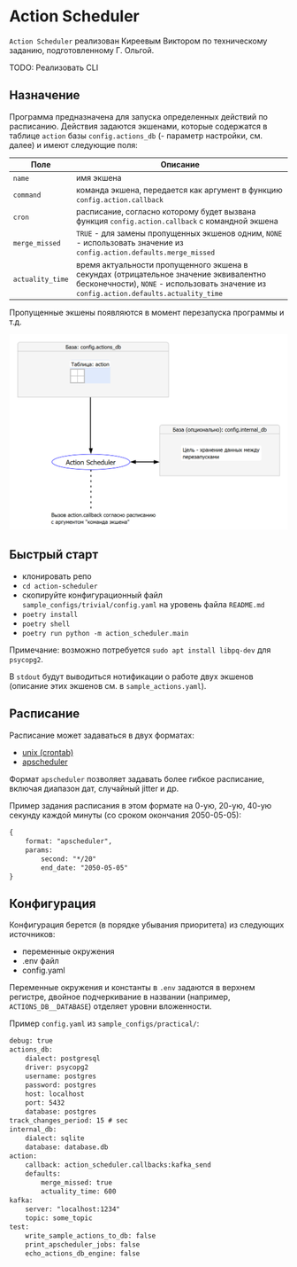 # Action Scheduler

`Action Scheduler` реализован Киреевым Виктором по техническому заданию, подготовленному Г. Ольгой.

TODO: Реализовать CLI

## Назначение

Программа предназначена для запуска определенных действий по расписанию. Действия задаются экшенами,
которые содержатся в таблице `action` базы `config.actions_db` (- параметр настройки, см. далее) и имеют следующие поля:

| Поле             | Описание |
| - | - |
| `name`           | имя экшена |
| `command`        | команда экшена, передается как аргумент в функцию `config.action.callback` |
| `cron`           | расписание, согласно которому будет вызвана функция `config.action.callback` с командной экшена |
| `merge_missed`   | `TRUE` - для замены пропущенных экшенов одним, `NONE` - использовать значение из `config.action.defaults.merge_missed`
| `actuality_time` | время актуальности пропущенного экшена в секундах (отрицательное значение эквивалентно бесконечности), `NONE` - использовать значение из `config.action.defaults.actuality_time` |

Пропущенные экшены появляются в момент перезапуска программы и т.д.

![Alt text](image.png)

## Быстрый старт

- клонировать репо
- `cd action-scheduler`
- скопируйте конфигурационный файл `sample_configs/trivial/config.yaml` на уровень файла `README.md`
- `poetry install`
- `poetry shell`
- `poetry run python -m action_scheduler.main`

Примечание: возможно потребуется `sudo apt install libpq-dev` для `psycopg2`.

В `stdout` будут выводиться нотификации о работе двух экшенов (описание этих экшенов см. в `sample_actions.yaml`).

## Расписание

Расписание может задаваться в двух форматах:

- [unix (crontab)](https://www.ibm.com/docs/en/db2/11.5?topic=task-unix-cron-format)
- [apscheduler](https://apscheduler.readthedocs.io/en/3.x/modules/triggers/cron.html#module-apscheduler.triggers.cron)

Формат `apscheduler` позволяет задавать более гибкое расписание, включая диапазон дат, случайный jitter и др.

Пример задания расписания в этом формате на 0-ую, 20-ую, 40-ую секунду каждой минуты (со сроком окончания 2050-05-05):

```
{
    format: "apscheduler",
    params:
        second: "*/20"
        end_date: "2050-05-05"
}
```

## Конфигурация

Конфигурация берется (в порядке убывания приоритета) из следующих источников:

- переменные окружения
- .env файл
- config.yaml

Переменные окружения и константы в `.env` задаются в верхнем регистре, двойное подчеркивание
в названии (например, `ACTIONS_DB__DATABASE`) отделяет уровни вложенности.

Пример `config.yaml` из `sample_configs/practical/`:

```
debug: true
actions_db:
    dialect: postgresql
    driver: psycopg2
    username: postgres
    password: postgres
    host: localhost
    port: 5432
    database: postgres
track_changes_period: 15 # sec
internal_db:
    dialect: sqlite
    database: database.db
action:
    callback: action_scheduler.callbacks:kafka_send
    defaults:
        merge_missed: true
        actuality_time: 600
kafka:
    server: "localhost:1234"
    topic: some_topic
test:
    write_sample_actions_to_db: false
    print_apscheduler_jobs: false
    echo_actions_db_engine: false
```
